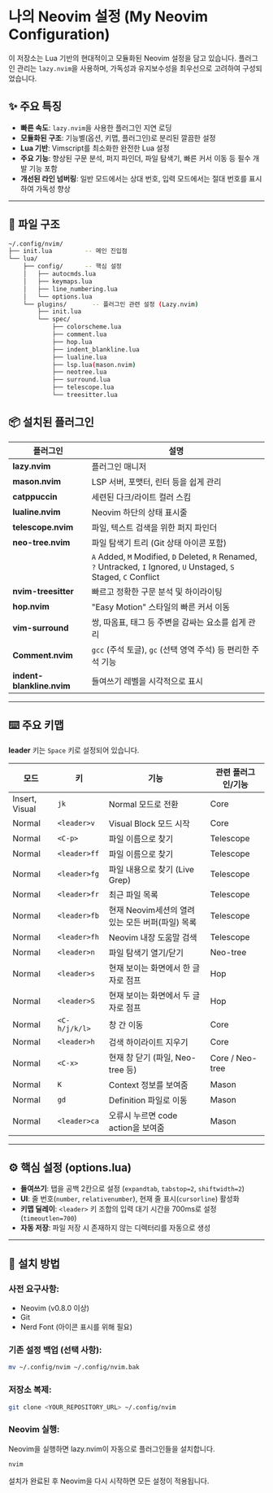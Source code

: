 # 나의 Neovim 설정 (My Neovim Configuration)

이 저장소는 Lua 기반의 현대적이고 모듈화된 Neovim 설정을 담고 있습니다. 플러그인 관리는 `lazy.nvim`을 사용하며, 가독성과 유지보수성을 최우선으로 고려하여 구성되었습니다.

## ✨ 주요 특징

* **빠른 속도**: `lazy.nvim`을 사용한 플러그인 지연 로딩
* **모듈화된 구조**: 기능별(옵션, 키맵, 플러그인)로 분리된 깔끔한 설정
* **Lua 기반**: Vimscript를 최소화한 완전한 Lua 설정
* **주요 기능**: 향상된 구문 분석, 퍼지 파인더, 파일 탐색기, 빠른 커서 이동 등 필수 개발 기능 포함
* **개선된 라인 넘버링**: 일반 모드에서는 상대 번호, 입력 모드에서는 절대 번호를 표시하여 가독성 향상

---
## 📂 파일 구조

```bash
~/.config/nvim/
├── init.lua         -- 메인 진입점
└── lua/
    ├── config/      -- 핵심 설정
    │   ├── autocmds.lua
    │   ├── keymaps.lua
    │   ├── line_numbering.lua
    │   └── options.lua
    └── plugins/       -- 플러그인 관련 설정 (Lazy.nvim)
        ├── init.lua
        └── spec/
            ├── colorscheme.lua
            ├── comment.lua
            ├── hop.lua
            ├── indent_blankline.lua
            ├── lualine.lua
            ├── lsp.lua(mason.nvim)
            ├── neotree.lua
            ├── surround.lua
            ├── telescope.lua
            └── treesitter.lua
```

## 📦 설치된 플러그인

| 플러그인 | 설명 |
|---|---|
| **lazy.nvim** | 플러그인 매니저 |
| **mason.nvim** | LSP 서버, 포맷터, 린터 등을 쉽게 관리 |
| **catppuccin** | 세련된 다크/라이트 컬러 스킴 |
| **lualine.nvim** | Neovim 하단의 상태 표시줄 |
| **telescope.nvim** | 파일, 텍스트 검색을 위한 퍼지 파인더 |
| **neo-tree.nvim** | 파일 탐색기 트리 (Git 상태 아이콘 포함) |
| | `A` Added, `M` Modified, `D` Deleted, `R` Renamed, `?` Untracked, `I` Ignored, `U` Unstaged, `S` Staged, `C` Conflict |
| **nvim-treesitter** | 빠르고 정확한 구문 분석 및 하이라이팅 |
| **hop.nvim** | "Easy Motion" 스타일의 빠른 커서 이동 |
| **vim-surround** | 쌍, 따옴표, 태그 등 주변을 감싸는 요소를 쉽게 관리 |
| **Comment.nvim** | `gcc` (주석 토글), `gc` (선택 영역 주석) 등 편리한 주석 기능 |
| **indent-blankline.nvim** | 들여쓰기 레벨을 시각적으로 표시 |

---
## ⌨️ 주요 키맵

**leader** 키는 `Space` 키로 설정되어 있습니다.

| 모드 | 키 | 기능 | 관련 플러그인/기능 |
|---|---|---|---|
| Insert, Visual | `jk` | Normal 모드로 전환 | Core |
| Normal | `<leader>v`  | Visual Block 모드 시작 | Core |
| Normal | `<C-p>` | 파일 이름으로 찾기 | Telescope |
| Normal | `<leader>ff` | 파일 이름으로 찾기 | Telescope |
| Normal | `<leader>fg` | 파일 내용으로 찾기 (Live Grep) | Telescope |
| Normal | `<leader>fr` | 최근 파일 목록 | Telescope |
| Normal | `<leader>fb` | 현재 Neovim세션의 열려있는 모든 버퍼(파일) 목록 | Telescope |
| Normal | `<leader>fh` | Neovim 내장 도움말 검색 | Telescope |
| Normal | `<leader>n` | 파일 탐색기 열기/닫기 | Neo-tree |
| Normal | `<leader>s` | 현재 보이는 화면에서 한 글자로 점프 | Hop |
| Normal | `<leader>S` | 현재 보이는 화면에서 두 글자로 점프 | Hop |
| Normal | `<C-h/j/k/l>` | 창 간 이동 | Core |
| Normal | `<leader>h` | 검색 하이라이트 지우기 | Core |
| Normal | `<C-x>` | 현재 창 닫기 (파일, Neo-tree 등) | Core / Neo-tree |
| Normal | `K` | Context 정보를 보여줌 | Mason |
| Normal | `gd` | Definition 파일로 이동 | Mason |
| Normal | `<leader>ca` | 오류시 누르면 code action을 보여줌 | Mason |

---
## ⚙️ 핵심 설정 (options.lua)

* **들여쓰기**: 탭을 공백 2칸으로 설정 (`expandtab`, `tabstop=2`, `shiftwidth=2`)
* **UI**: 줄 번호(`number`, `relativenumber`), 현재 줄 표시(`cursorline`) 활성화
* **키맵 딜레이**: `<leader>` 키 조합의 입력 대기 시간을 700ms로 설정 (`timeoutlen=700`)
* **자동 저장**: 파일 저장 시 존재하지 않는 디렉터리를 자동으로 생성

---
## 🚀 설치 방법

### 사전 요구사항:

* Neovim (v0.8.0 이상)
* Git
* Nerd Font (아이콘 표시를 위해 필요)

### 기존 설정 백업 (선택 사항):

```bash
mv ~/.config/nvim ~/.config/nvim.bak
```

### 저장소 복제:
```bash
git clone <YOUR_REPOSITORY_URL> ~/.config/nvim
```

### Neovim 실행:
Neovim을 실행하면 lazy.nvim이 자동으로 플러그인들을 설치합니다.

```bash
nvim
```

설치가 완료된 후 Neovim을 다시 시작하면 모든 설정이 적용됩니다.
